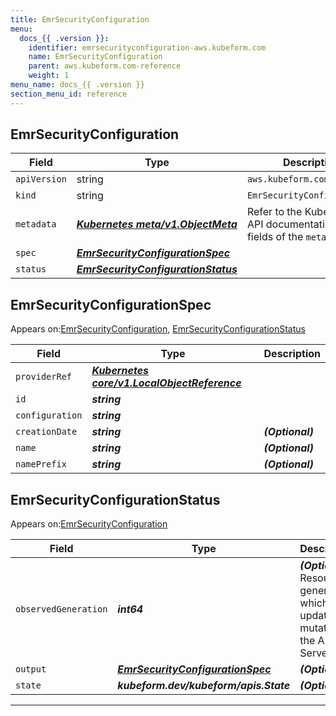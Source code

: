 ```yaml
---
title: EmrSecurityConfiguration
menu:
  docs_{{ .version }}:
    identifier: emrsecurityconfiguration-aws.kubeform.com
    name: EmrSecurityConfiguration
    parent: aws.kubeform.com-reference
    weight: 1
menu_name: docs_{{ .version }}
section_menu_id: reference
---
```


## EmrSecurityConfiguration
| Field | Type | Description |
| ------ | ----- | ----------- |
| `apiVersion` | string | `aws.kubeform.com/v1alpha1` |
|    `kind` | string | `EmrSecurityConfiguration` |
| `metadata` | ***[Kubernetes meta/v1.ObjectMeta](https://kubernetes.io/docs/reference/generated/kubernetes-api/v1.13/#objectmeta-v1-meta)***|Refer to the Kubernetes API documentation for the fields of the `metadata` field.|
| `spec` | ***[EmrSecurityConfigurationSpec](#emrsecurityconfigurationspec)***||
| `status` | ***[EmrSecurityConfigurationStatus](#emrsecurityconfigurationstatus)***||
## EmrSecurityConfigurationSpec

Appears on:[EmrSecurityConfiguration](#emrsecurityconfiguration), [EmrSecurityConfigurationStatus](#emrsecurityconfigurationstatus)

| Field | Type | Description |
| ------ | ----- | ----------- |
| `providerRef` | ***[Kubernetes core/v1.LocalObjectReference](https://kubernetes.io/docs/reference/generated/kubernetes-api/v1.13/#localobjectreference-v1-core)***||
| `id` | ***string***||
| `configuration` | ***string***||
| `creationDate` | ***string***| ***(Optional)*** |
| `name` | ***string***| ***(Optional)*** |
| `namePrefix` | ***string***| ***(Optional)*** |
## EmrSecurityConfigurationStatus

Appears on:[EmrSecurityConfiguration](#emrsecurityconfiguration)

| Field | Type | Description |
| ------ | ----- | ----------- |
| `observedGeneration` | ***int64***| ***(Optional)*** Resource generation, which is updated on mutation by the API Server.|
| `output` | ***[EmrSecurityConfigurationSpec](#emrsecurityconfigurationspec)***| ***(Optional)*** |
| `state` | ***kubeform.dev/kubeform/apis.State***| ***(Optional)*** |
---
